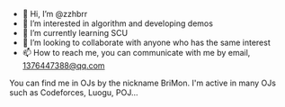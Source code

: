 - 👋 Hi, I’m @zzhbrr
- 👀 I’m interested in algorithm and developing demos
- 🌱 I’m currently learning SCU
- 💞️ I’m looking to collaborate with anyone who has the same interest
- 📫 How to reach me, you can communicate with me by email, 1376447388@qq.com

You can find me in OJs by the nickname BriMon.
I'm active in many OJs such as Codeforces, Luogu, POJ...

<!---
zzhbrr/zzhbrr is a ✨ special ✨ repository because its `README.md` (this file) appears on your GitHub profile.
You can click the Preview link to take a look at your changes.
--->
